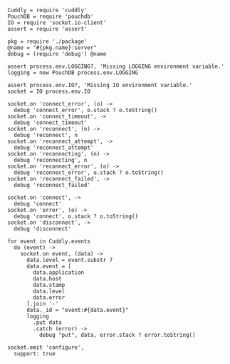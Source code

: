     Cuddly = require 'cuddly'
    PouchDB = require 'pouchdb'
    IO = require 'socket.io-client'
    assert = require 'assert'

    pkg = require './package'
    @name = "#{pkg.name}:server"
    debug = (require 'debug') @name

    assert process.env.LOGGING?, 'Missing LOGGING environment variable.'
    logging = new PouchDB process.env.LOGGING

    assert process.env.IO?, 'Missing IO environment variable.'
    socket = IO process.env.IO

    socket.on 'connect_error', (o) ->
      debug 'connect_error', o.stack ? o.toString()
    socket.on 'connect_timeout', ->
      debug 'connect_timeout'
    socket.on 'reconnect', (n) ->
      debug 'reconnect', n
    socket.on 'reconnect_attempt', ->
      debug 'reconnect_attempt'
    socket.on 'reconnecting', (n) ->
      debug 'reconnecting', n
    socket.on 'reconnect_error', (o) ->
      debug 'reconnect_error', o.stack ? o.toString()
    socket.on 'reconnect_failed', ->
      debug 'reconnect_failed'

    socket.on 'connect', ->
      debug 'connect'
    socket.on 'error', (o) ->
      debug 'connect', o.stack ? o.toString()
    socket.on 'disconnect', ->
      debug 'disconnect'

    for event in Cuddly.events
      do (event) ->
        socket.on event, (data) ->
          data.level = event.substr 7
          data.event = [
            data.application
            data.host
            data.stamp
            data.level
            data.error
          ].join '-'
          data._id = "event:#{data.event}"
          logging
            .put data
            .catch (error) ->
              debug "put", data, error.stack ? error.toString()

    socket.emit 'configure',
      support: true
